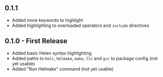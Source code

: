 ## 0.1.1
* Added more keywords to highlight
* Added highlighting to overloaded operators and `include` directives

## 0.1.0 - First Release
* Added basic Helen syntax highlighting
* Added paths to `helc`, `helmake`, `make`, `llc` and `gcc` to package config (not yet usable)
* Added "Run Helmake" command (not yet usable)
